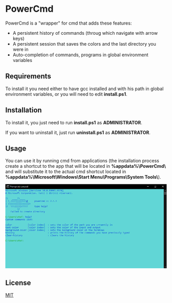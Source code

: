 # PowerCmd

PowerCmd is a "wrapper" for cmd that adds these features:

- A persistent history of commands (throug which navigate with arrow keys)
- A persistent session that saves the colors and the last directory you were in
- Auto-completion of commands, programs in global environment variables

## Requirements

To install it you need either to have gcc installed and with his path in global environment variables, or you will need to edit **install.ps1**.

## Installation

To install it, you just need to run **install.ps1** as **ADMINISTRATOR**.

If you want to uninstall it, just run **uninstall.ps1** as **ADMINISTRATOR**.

## Usage

You can use it by running cmd from applications (the installation process create a shortcut to the app that will be located in **%appdata%\PowerCmd\\** and will substitute it to the actual cmd shortcut located in **%appdata%\Microsoft\Windows\Start Menu\Programs\System Tools\\**).

<img src="./assets/powercmd.png" alt="PowerCmd" width="800"/>


## License

[MIT](https://choosealicense.com/licenses/mit/)
